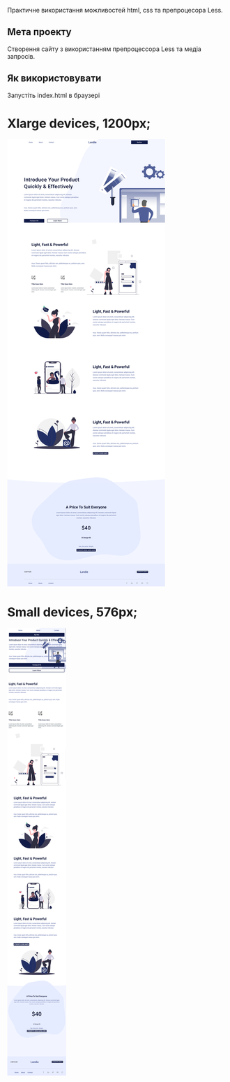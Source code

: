 Практичне використання можливостей html, css та препроцесора Less.

## Мета проекту
Створення сайту з використанням препроцессора Less та медіа запросів.

## Як використовувати
Запустіть index.html в браузері

# Xlarge devices, 1200px;
![xlarge devices](img/site-xl.png)

# Small devices, 576px;
![small devices](img/site-sm.png)